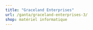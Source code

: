 ```yaml
---
title: "Graceland Enterprises"
url: /ganta/graceland-enterprises-3/
shop: matériel informatique
---
```

